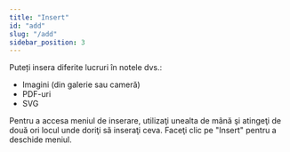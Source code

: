 ```yaml
---
title: "Insert"
id: "add"
slug: "/add"
sidebar_position: 3
---
```


Puteți insera diferite lucruri în notele dvs.:

* Imagini (din galerie sau cameră)
* PDF-uri
* SVG

Pentru a accesa meniul de inserare, utilizaţi unealta de mână şi atingeţi de două ori locul unde doriţi să inseraţi ceva. Faceţi clic pe "Insert" pentru a deschide meniul.
